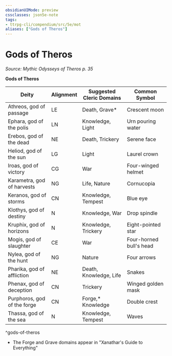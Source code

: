 ```yaml
---
obsidianUIMode: preview
cssclasses: json5e-note
tags:
- ttrpg-cli/compendium/src/5e/mot
aliases: ["Gods of Theros"]
---
```

# Gods of Theros
*Source: Mythic Odysseys of Theros p. 35* 

**Gods of Theros**

| Deity | Alignment | Suggested Cleric Domains | Common Symbol |
|-------|-----------|--------------------------|---------------|
| Athreos, god of passage | LE | Death, Grave* | Crescent moon |
| Ephara, god of the polis | LN | Knowledge, Light | Urn pouring water |
| Erebos, god of the dead | NE | Death, Trickery | Serene face |
| Heliod, god of the sun | LG | Light | Laurel crown |
| Iroas, god of victory | CG | War | Four-winged helmet |
| Karametra, god of harvests | NG | Life, Nature | Cornucopia |
| Keranos, god of storms | CN | Knowledge, Tempest | Blue eye |
| Klothys, god of destiny | N | Knowledge, War | Drop spindle |
| Kruphix, god of horizons | N | Knowledge, Trickery | Eight-pointed star |
| Mogis, god of slaughter | CE | War | Four-horned bull's head |
| Nylea, god of the hunt | NG | Nature | Four arrows |
| Pharika, god of affliction | NE | Death, Knowledge, Life | Snakes |
| Phenax, god of deception | CN | Trickery | Winged golden mask |
| Purphoros, god of the forge | CN | Forge,* Knowledge | Double crest |
| Thassa, god of the sea | N | Knowledge, Tempest | Waves |
^gods-of-theros

* The Forge and Grave domains appear in "Xanathar's Guide to Everything"